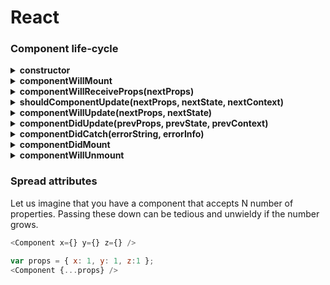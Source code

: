 # React

### Component life-cycle 
<details>
   <summary><b>constructor</b></summary>
   constructors are perfect for setting up our Component — create any fields (variables starting with this.) or initialize state based on props received.

   - set initial state
   - if not using class properties syntax — prepare all class fields and bind functions that will be passed as callbacks
   - don't cause any side effects (AJAX calls etc.)
</details>
 
<details>
   <summary><b>componentWillMount</b></summary>

   - does not differ much from constructor
   - fetched data can be no available before the initial render is ready
   - might being called multiple times before the initial render is called
   - is called when using server-side-rendering, `componentDidMount` will not
   - `setState` will not trigger a re-render.
</details>

<details>
   <summary><b>componentWillReceiveProps(nextProps)</b></summary>
  
  - will be called in each update life-cycle caused by changes to props
  - sync state to props
</details>

<details>
   <summary><b>shouldComponentUpdate(nextProps, nextState, nextContext)</b></summary>
  
  - use for increasing performance of poor performing Components
  - don't call this.setState
</details>

<details>
   <summary><b><b>componentWillUpdate(nextProps, nextState)</b></b></summary>
</details>

<details>
   <summary><b><b>componentDidUpdate(prevProps, prevState, prevContext)</b></b></summary>
</details>

<details>
   <summary><b><b>componentDidCatch(errorString, errorInfo)</b></b></summary>
</details>

<details>
   <summary><b><b>componentDidMount</b></b></summary>
</details>

<details>
   <summary><b><b>componentWillUnmount</b></b></summary>
</details>

### Spread attributes

Let us imagine that you have a component that accepts N number of properties. Passing these down can be tedious and unwieldy if the number grows.
```js
<Component x={} y={} z={} />
```

```js
var props = { x: 1, y: 1, z:1 };
<Component {...props} />
```
